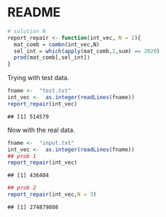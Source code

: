 
# README

``` r
# solution N
report_repair <- function(int_vec, N = 2){
  mat_comb = combn(int_vec,N)
  sel_int = which(apply(mat_comb,2,sum) == 2020)
  prod(mat_comb[,sel_int])
}
```

Trying with test data.

``` r
fname <-  "test.txt"
int_vec <-  as.integer(readLines(fname))
report_repair(int_vec)
```

    ## [1] 514579

Now with the real data.

``` r
fname <-  "input.txt"
int_vec <-  as.integer(readLines(fname))
## prob 1
report_repair(int_vec)
```

    ## [1] 436404

``` r
## prob 2
report_repair(int_vec,N = 3)
```

    ## [1] 274879808
